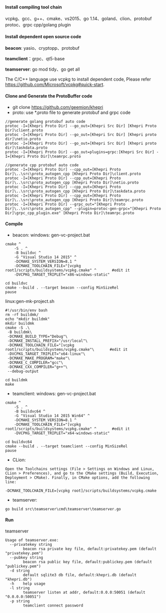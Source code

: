#### Install compiling tool chain

vcpkg、gcc、g++、cmake、vs2015、go 1.14、goland、clion、protobuf protoc、grpc cpp/golang plugin

#### Install dependent open source code

**beacon**: yasio、cryptopp、protobuf

**teamclient**：grpc、qt5-base

**teamserver**: go mod tidy、go get all

The C/C++ language use vcpkg  to install dependent code, Please refer https://github.com/Microsoft/vcpkg#quick-start.

#### Clone and Generate the ProtoBuffer code
- git clone https://github.com/geemion/khepri
- proto: use *.proto file to generate protobuf and grpc code

```
//generate golang protobuf auto code
protoc -I=[Khepri Proto Dir] --go_out=[Khepri Src Dir] [Khepri Proto Dir]\client.proto
protoc -I=[Khepri Proto Dir] --go_out=[Khepri Src Dir] [Khepri proto dir]\netio.proto
protoc -I=[Khepri Proto Dir] --go_out=[Khepri Src Dir] [Khepri proto dir]\taskdata.proto
protoc -I=[Khepri Proto Dir] --go_out=plugins=grpc:[Khepri Src Dir] -I=[Khepri Proto Dir]\teamrpc.proto

//generate cpp protobuf auto code
protoc -I=[Khepri Proto Dir] --cpp_out=[Khepri Proto Dir]\..\src\proto_autogen_cpp [Khepri Proto Dir]\client.proto
protoc -I=[Khepri Proto Dir] --cpp_out=[Khepri Proto Dir]\..\src\proto_autogen_cpp [Khepri Proto Dir]\netio.proto
protoc -I=[Khepri Proto Dir] --cpp_out=[Khepri Proto Dir]\..\src\proto_autogen_cpp [Khepri Proto Dir]\taskdata.proto
protoc -I=[Khepri Proto Dir] --cpp_out=[Khepri Proto Dir]\..\src\proto_autogen_cpp [Khepri Proto Dir]\teamrpc.proto
protoc -I=[Khepri Proto Dir] --grpc_out="[Khepri Proto Dir]\..\src\proto_autogen_cpp" --plugin=protoc-gen-grpc="[Khepri Proto Dir]\grpc_cpp_plugin.exe" [Khepri Proto Dir]\teamrpc.proto
```

#### Compile
- beacon:
windows: gen-vc-project.bat
```
cmake ^
    -S . ^
    -B buildvc ^
    -G "Visual Studio 14 2015" ^
    -DCMAKE_SYSTEM_VERSION=8.1 ^
    -DCMAKE_TOOLCHAIN_FILE="[vcpkg root]/scripts/buildsystems/vcpkg.cmake" ^       #edit it
    -DVCPKG_TARGET_TRIPLET="x86-windows-static"

cd buildvc
cmake --build . --target beacon --config MinSizeRel
pause
```

linux:gen-mk-project.sh
```
#!/usr/bin/env bash
rm -rf buildmk/
echo "mkdir buildmk"
mkdir buildmk
cmake -S .\
 -B buildmk\
 -DCMAKE_BUILD_TYPE="Debug"\
 -DCMAKE_INSTALL_PREFIX="/usr/local"\
 -DCMAKE_TOOLCHAIN_FILE="[vcpkg root]/scripts/buildsystems/vcpkg.cmake"\       #edit it
 -DVCPKG_TARGET_TRIPLET="x64-linux"\
 -DCMAKE_MAKE_PROGRAM="make"\
 -DCMAKE_C_COMPILER="gcc"\
 -DCMAKE_CXX_COMPILER="g++"\
 --debug-output

cd buildmk
make
```
- teamclient:
windows: gen-vc-project.bat
```
cmake ^
    -S . ^
    -B buildvc64 ^
    -G "Visual Studio 14 2015 Win64" ^
    -DCMAKE_SYSTEM_VERSION=8.1 ^
    -DCMAKE_TOOLCHAIN_FILE="[vcpkg root]/scripts/buildsystems/vcpkg.cmake" ^       #edit it
    -DVCPKG_TARGET_TRIPLET="x64-windows-static"

cd buildvc64
cmake --build . --target teamclient --config MinSizeRel
pause
```

- CLion:
```
Open the Toolchains settings (File > Settings on Windows and Linux, CLion > Preferences), and go to the CMake settings (Build, Execution, Deployment > CMake). Finally, in CMake options, add the following line:

-DCMAKE_TOOLCHAIN_FILE=[vcpkg root]/scripts/buildsystems/vcpkg.cmake
```

- teamserver:
```
go build src\teamserver\cmd\teamserver\teamserver.go
```

#### Run
teamserver
```
Usage of teamserver.exe:
  --privatekey string
        beacon rsa private key file, default:privatekey.pem (default "privatekey.pem")
  --pubkey string
        beacon rsa public key file, default:publickey.pem (default "publickey.pem")
  -d string
        default sqlite3 db file, default:khepri.db (default "khepri.db")
  -h    help usage
  -l string
        teamserver listen at addr, default:0.0.0:50051 (default "0.0.0.0:50051")
  -p string
        teamclient connect password
```